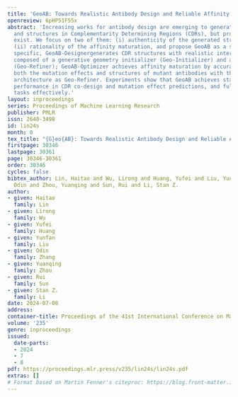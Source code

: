 ```yaml
---
title: 'GeoAB: Towards Realistic Antibody Design and Reliable Affinity Maturation'
openreview: 6pHP51F55x
abstract: 'Increasing works for antibody design are emerging to generate sequences
  and structures in Complementarity Determining Regions (CDRs), but problems still
  exist. We focus on two of them: (i) authenticity of the generated structure and
  (ii) rationality of the affinity maturation, and propose GeoAB as a solution. In
  specific, GeoAB-Designergenerates CDR structures with realistic internal geometries,
  composed of a generative geometry initializer (Geo-Initializer) and a position refiner
  (Geo-Refiner); GeoAB-Optimizer achieves affinity maturation by accurately predicting
  both the mutation effects and structures of mutant antibodies with the same network
  architecture as Geo-Refiner. Experiments show that GeoAB achieves state-of-the-art
  performance in CDR co-design and mutation effect predictions, and fulfills the discussed
  tasks effectively.'
layout: inproceedings
series: Proceedings of Machine Learning Research
publisher: PMLR
issn: 2640-3498
id: lin24s
month: 0
tex_title: "{G}eo{AB}: Towards Realistic Antibody Design and Reliable Affinity Maturation"
firstpage: 30346
lastpage: 30361
page: 30346-30361
order: 30346
cycles: false
bibtex_author: Lin, Haitao and Wu, Lirong and Huang, Yufei and Liu, Yunfan and Zhang,
  Odin and Zhou, Yuanqing and Sun, Rui and Li, Stan Z.
author:
- given: Haitao
  family: Lin
- given: Lirong
  family: Wu
- given: Yufei
  family: Huang
- given: Yunfan
  family: Liu
- given: Odin
  family: Zhang
- given: Yuanqing
  family: Zhou
- given: Rui
  family: Sun
- given: Stan Z.
  family: Li
date: 2024-07-08
address:
container-title: Proceedings of the 41st International Conference on Machine Learning
volume: '235'
genre: inproceedings
issued:
  date-parts:
  - 2024
  - 7
  - 8
pdf: https://proceedings.mlr.press/v235/lin24s/lin24s.pdf
extras: []
# Format based on Martin Fenner's citeproc: https://blog.front-matter.io/posts/citeproc-yaml-for-bibliographies/
---
```

